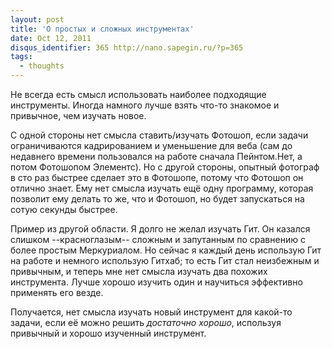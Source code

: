 ```yaml
---
layout: post
title: 'О простых и сложных инструментах'
date: Oct 12, 2011
disqus_identifier: 365 http://nano.sapegin.ru/?p=365
tags:
  - thoughts
---
```


Не всегда есть смысл использовать наиболее подходящие инструменты. Иногда намного лучше взять что-то знакомое и привычное, чем изучать новое.

С одной стороны нет смысла ставить/изучать Фотошоп, если задачи ограничиваются кадрированием и уменьшение для веба (сам до недавнего времени пользовался на работе сначала Пейнтом.Нет, а потом Фотошопом Элементс). Но с другой стороны, опытный фотограф в сто раз быстрее сделает это в Фотошопе, потому что Фотошоп он отлично знает. Ему нет смысла изучать ещё одну программу, которая позволит ему делать то же, что и Фотошоп, но будет запускаться на сотую секунды быстрее.

Пример из другой области. Я долго не желал изучать Гит. Он казался слишком --красноглазым-- сложным и запутанным по сравнению с более простым Меркуриалом. Но сейчас я каждый день использую Гит на работе и немного использую Гитхаб; то есть Гит стал неизбежным и привычным, и теперь мне нет смысла изучать два похожих инструмента. Лучше хорошо изучить один и научиться эффективно применять его везде.

Получается, нет смысла изучать новый инструмент для какой-то задачи, если её можно решить *достаточно хорошо*, используя привычный и хорошо изученный инструмент.
